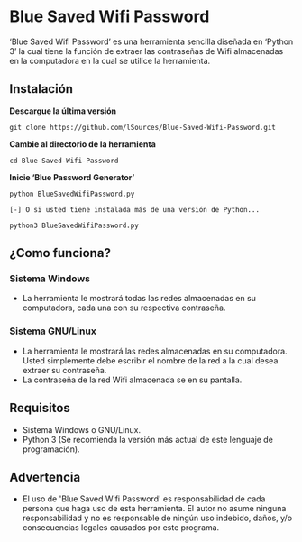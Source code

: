 # Blue Saved Wifi Password
‘Blue Saved Wifi Password’ es una herramienta sencilla diseñada en ‘Python 3’ la cual tiene la función de extraer las contraseñas de Wifi  almacenadas en la computadora en la cual se utilice la herramienta. 
## Instalación
**Descargue la última versión**
```
git clone https://github.com/lSources/Blue-Saved-Wifi-Password.git
```
**Cambie al directorio de la herramienta**
```
cd Blue-Saved-Wifi-Password
```
**Inicie ‘Blue Password Generator’**
```
python BlueSavedWifiPassword.py

[-] O si usted tiene instalada más de una versión de Python...

python3 BlueSavedWifiPassword.py
```

## ¿Como funciona?
### Sistema Windows
* La herramienta le mostrará  todas las redes almacenadas en su computadora, cada una con su respectiva contraseña.
### Sistema GNU/Linux
* La herramienta le mostrará  las redes almacenadas en su computadora. Usted simplemente debe escribir el nombre de la red a la cual desea extraer su contraseña.
* La contraseña de la red Wifi almacenada se  en su pantalla.

## Requisitos
* Sistema Windows o GNU/Linux.
* Python 3 (Se recomienda la versión más actual de este lenguaje de programación).

## Advertencia
* El uso de 'Blue Saved Wifi Password' es responsabilidad de cada persona que haga uso de esta herramienta. El autor no asume ninguna responsabilidad y no es responsable de ningún uso indebido, daños, y/o consecuencias legales causados por este programa.
